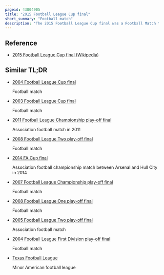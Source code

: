 ```yaml
---
pageid: 43804905
title: "2015 Football League Cup final"
short_summary: "Football match"
description: "The 2015 Football League Cup final was a Football Match that took Place on March 1 2015 at Wembley Stadium London. It was the final Match of the 2014–15 Football League Cup, the 55th Season of the Football League Cup, a Competition for the 92 Teams in the Premier League and the Football League."
---
```


## Reference

- [2015 Football League Cup final (Wikipedia)](https://en.wikipedia.org/?curid=43804905)

## Similar TL;DR

- [2004 Football League Cup final](/tldr/en/2004-football-league-cup-final)

  Football match

- [2003 Football League Cup final](/tldr/en/2003-football-league-cup-final)

  Football match

- [2011 Football League Championship play-off final](/tldr/en/2011-football-league-championship-play-off-final)

  Association football match in 2011

- [2008 Football League Two play-off final](/tldr/en/2008-football-league-two-play-off-final)

  Football match

- [2014 FA Cup final](/tldr/en/2014-fa-cup-final)

  Association football championship match between Arsenal and Hull City in 2014

- [2007 Football League Championship play-off final](/tldr/en/2007-football-league-championship-play-off-final)

  Football match

- [2008 Football League One play-off final](/tldr/en/2008-football-league-one-play-off-final)

  Football match

- [2005 Football League Two play-off final](/tldr/en/2005-football-league-two-play-off-final)

  Association football match

- [2004 Football League First Division play-off final](/tldr/en/2004-football-league-first-division-play-off-final)

  Football match

- [Texas Football League](/tldr/en/texas-football-league)

  Minor American football league
